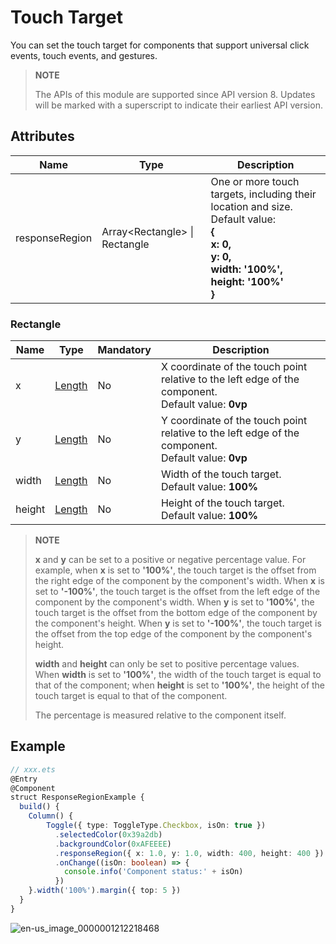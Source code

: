 # Touch Target

You can set the touch target for components that support universal click events, touch events, and gestures.

>  **NOTE**
>
>  The APIs of this module are supported since API version 8. Updates will be marked with a superscript to indicate their earliest API version.


## Attributes


| Name            | Type                                         | Description                                     |
| -------------- | --------------------------------------------- | ----------------------------------------- |
| responseRegion | Array&lt;Rectangle&gt; \| Rectangle | One or more touch targets, including their location and size.<br>Default value:<br>**{<br>x: 0,<br>y: 0,<br>width: '100%',<br>height: '100%'<br>}** |


### Rectangle
| Name       | Type                      | Mandatory  | Description                            |
| ------ | ----------------------------- | -----| -------------------------------- |
| x      | [Length](ts-types.md#length)  | No  | X coordinate of the touch point relative to the left edge of the component.<br>Default value: **0vp**|
| y      | [Length](ts-types.md#length)  | No  | Y coordinate of the touch point relative to the left edge of the component.<br>Default value: **0vp**|
| width  | [Length](ts-types.md#length)  | No  | Width of the touch target.<br>Default value: **100%**|
| height | [Length](ts-types.md#length) | No  | Height of the touch target.<br>Default value: **100%**|

  >  **NOTE**<br>
  >
  >  **x** and **y** can be set to a positive or negative percentage value. For example, when **x** is set to **'100%'**, the touch target is the offset from the right edge of the component by the component's width. When **x** is set to **'-100%'**, the touch target is the offset from the left edge of the component by the component's width. When **y** is set to **'100%'**, the touch target is the offset from the bottom edge of the component by the component's height. When **y** is set to **'-100%'**, the touch target is the offset from the top edge of the component by the component's height.
  >
  >  **width** and **height** can only be set to positive percentage values. When **width** is set to **'100%'**, the width of the touch target is equal to that of the component; when **height** is set to **'100%'**, the height of the touch target is equal to that of the component.
  >
  >  The percentage is measured relative to the component itself.


## Example

```ts
// xxx.ets
@Entry
@Component
struct ResponseRegionExample {
  build() {
    Column() {
        Toggle({ type: ToggleType.Checkbox, isOn: true })
          .selectedColor(0x39a2db)
          .backgroundColor(0xAFEEEE)
          .responseRegion({ x: 1.0, y: 1.0, width: 400, height: 400 })
          .onChange((isOn: boolean) => {
            console.info('Component status:' + isOn)
          })
    }.width('100%').margin({ top: 5 })
  }
}
```

![en-us_image_0000001212218468](figures/en-us_image_0000001212218468.gif)
